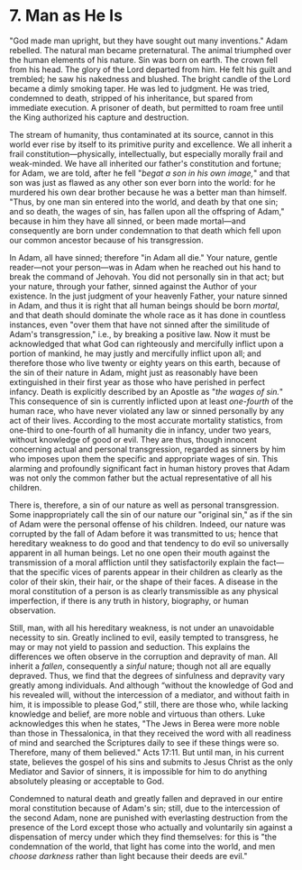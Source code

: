# 7. Man as He Is

"God made man upright, but they have sought out many inventions." Adam rebelled. The natural man became preternatural. The animal triumphed over the human elements of his nature. Sin was born on earth. The crown fell from his head. The glory of the Lord departed from him. He felt his guilt and trembled; he saw his nakedness and blushed. The bright candle of the Lord became a dimly smoking taper. He was led to judgment. He was tried, condemned to death, stripped of his inheritance, but spared from immediate execution. A prisoner of death, but permitted to roam free until the King authorized his capture and destruction.

The stream of humanity, thus contaminated at its source, cannot in this world ever rise by itself to its primitive purity and excellence. We all inherit a frail constitution—physically, intellectually, but especially morally frail and weak-minded. We have all inherited our father's constitution and fortune; for Adam, we are told, after he fell "*begat a son in his own image,*" and that son was just as flawed as any other son ever born into the world: for he murdered his own dear brother because he was a better man than himself. "Thus, by one man sin entered into the world, and death by that one sin; and so death, the wages of sin, has fallen upon all the offspring of Adam," because in him they have all sinned, or been made mortal—and consequently are born under condemnation to that death which fell upon our common ancestor because of his transgression.

In Adam, all have sinned; therefore "in Adam all die." Your nature, gentle reader—not your person—was in Adam when he reached out his hand to break the command of Jehovah. You did not personally sin in that act; but your nature, through your father, sinned against the Author of your existence. In the just judgment of your heavenly Father, your nature sinned in Adam, and thus it is right that all human beings should be born *mortal*, and that death should dominate the whole race as it has done in countless instances, even "over them that have not sinned after the similitude of Adam's transgression," i.e., by breaking a positive law. Now it must be acknowledged that what God can righteously and mercifully inflict upon a portion of mankind, he may justly and mercifully inflict upon all; and therefore those who live twenty or eighty years on this earth, because of the sin of their nature in Adam, might just as reasonably have been extinguished in their first year as those who have perished in perfect infancy. Death is explicitly described by an Apostle as "*the wages of sin.*" This consequence of sin is currently inflicted upon at least *one-fourth* of the human race, who have never violated any law or sinned personally by any act of their lives. According to the most accurate mortality statistics, from one-third to one-fourth of all humanity die in infancy, under two years, without knowledge of good or evil. They are thus, though innocent concerning actual and personal transgression, regarded as sinners by him who imposes upon them the specific and appropriate wages of sin. This alarming and profoundly significant fact in human history proves that Adam was not only the common father but the actual representative of all his children.

There is, therefore, a sin of our nature as well as personal transgression. Some inappropriately call the sin of our nature our "original sin," as if the sin of Adam were the personal offense of his children. Indeed, our nature was corrupted by the fall of Adam before it was transmitted to us; hence that hereditary weakness to do good and that tendency to do evil so universally apparent in all human beings. Let no one open their mouth against the transmission of a moral affliction until they satisfactorily explain the fact—that the specific vices of parents appear in their children as clearly as the color of their skin, their hair, or the shape of their faces. A disease in the moral constitution of a person is as clearly transmissible as any physical imperfection, if there is any truth in history, biography, or human observation.

Still, man, with all his hereditary weakness, is not under an unavoidable necessity to sin. Greatly inclined to evil, easily tempted to transgress, he may or may not yield to passion and seduction. This explains the differences we often observe in the corruption and depravity of man. All inherit a *fallen*, consequently a *sinful* nature; though not all are equally depraved. Thus, we find that the degrees of sinfulness and depravity vary greatly among individuals. And although “without the knowledge of God and his revealed will, without the intercession of a mediator, and without faith in him, it is impossible to please God,” still, there are those who, while lacking knowledge and belief, are more noble and virtuous than others. Luke acknowledges this when he states, "The Jews in Berea were more noble than those in Thessalonica, in that they received the word with all readiness of mind and searched the Scriptures daily to see if these things were so. Therefore, many of them believed." Acts 17:11. But until man, in his current state, believes the gospel of his sins and submits to Jesus Christ as the only Mediator and Savior of sinners, it is impossible for him to do anything absolutely pleasing or acceptable to God.

Condemned to natural death and greatly fallen and depraved in our entire moral constitution because of Adam's sin; still, due to the intercession of the second Adam, none are punished with everlasting destruction from the presence of the Lord except those who actually and voluntarily sin against a dispensation of mercy under which they find themselves: for this is "the condemnation of the world, that light has come into the world, and men *choose darkness* rather than light because their deeds are evil."